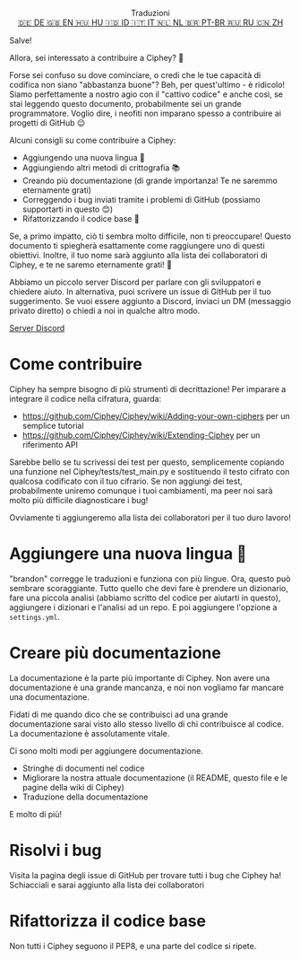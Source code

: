 <p align="center">
Traduzioni <br>
<a href=https://github.com/Ciphey/Ciphey/tree/master/translations/de/CONTRIBUTING.md>🇩🇪 DE   </a>
<a href=https://github.com/Ciphey/Ciphey/tree/master/translations/de/CONTRIBUTING.md>🇬🇧 EN   </a>
<a href=https://github.com/Ciphey/Ciphey/tree/master/translations/hu/CONTRIBUTING.md>🇭🇺 HU   </a>
<a href=https://github.com/Ciphey/Ciphey/tree/master/translations/id/CONTRIBUTING.md>🇮🇩 ID   </a>
<a href=https://github.com/Ciphey/Ciphey/tree/master/translations/it/CONTRIBUTING.md>🇮🇹 IT   </a>
<a href=https://github.com/Ciphey/Ciphey/tree/master/translations/nl/CONTRIBUTING.md>🇳🇱 NL   </a>
<a href=https://github.com/Ciphey/Ciphey/tree/master/translations/pt-br/CONTRIBUTING.md>🇧🇷 PT-BR   </a>
<a href=https://github.com/Ciphey/Ciphey/tree/master/translations/ru/CONTRIBUTING.md>🇷🇺 RU   </a>
<a href=https://github.com/Ciphey/Ciphey/tree/master/translations/zh/CONTRIBUTING.md>🇨🇳 ZH   </a>
</p>

Salve!

Allora, sei interessato a contribuire a Ciphey? 🤔

Forse sei confuso su dove cominciare, o credi che le tue capacità di codifica non siano "abbastanza buone"? Beh, per quest'ultimo - è ridicolo! Siamo perfettamente a nostro agio con il "cattivo codice" e anche così, se stai leggendo questo documento, probabilmente sei un grande programmatore. Voglio dire, i neofiti non imparano spesso a contribuire ai progetti di GitHub 😉

Alcuni consigli su come contribuire a Ciphey:

- Aggiungendo una nuova lingua 🧏
- Aggiungiendo altri metodi di crittografia 📚
- Creando più documentazione (di grande importanza! Te ne saremmo eternamente grati)
- Correggendo i bug inviati tramite i problemi di GitHub (possiamo supportarti in questo 😊)
- Rifattorizzando il codice base 🥺

Se, a primo impatto, ciò ti sembra molto difficile, non ti preoccupare! Questo documento ti spiegherà esattamente come raggiungere uno di questi obiettivi. Inoltre, il tuo nome sarà aggiunto alla lista dei collaboratori di Ciphey, e te ne saremo eternamente grati! 🙏

Abbiamo un piccolo server Discord per parlare con gli sviluppatori e chiedere aiuto. In alternativa, puoi scrivere un issue di GitHub per il tuo suggerimento. Se vuoi essere aggiunto a Discord, inviaci un DM (messaggio privato diretto) o chiedi a noi in qualche altro modo.

[Server Discord](https://discord.gg/KfyRUWw)

# Come contribuire

Ciphey ha sempre bisogno di più strumenti di decrittazione! Per imparare a integrare il codice nella cifratura, guarda:

- https://github.com/Ciphey/Ciphey/wiki/Adding-your-own-ciphers per un semplice tutorial
- https://github.com/Ciphey/Ciphey/wiki/Extending-Ciphey per un riferimento API

Sarebbe bello se tu scrivessi dei test per questo, semplicemente copiando una funzione nel Ciphey/tests/test_main.py e sostituendo il testo cifrato con qualcosa codificato con il tuo cifrario. Se non aggiungi dei test, probabilmente uniremo comunque i tuoi cambiamenti, ma peer noi sarà molto più difficile diagnosticare i bug!

Ovviamente ti aggiungeremo alla lista dei collaboratori per il tuo duro lavoro!

# Aggiungere una nuova lingua 🧏

"brandon" corregge le traduzioni e funziona con più lingue. Ora, questo può sembrare scoraggiante.
Tutto quello che devi fare è prendere un dizionario, fare una piccola analisi (abbiamo scritto del codice per aiutarti in questo), aggiungere i dizionari e l'analisi ad un repo. E poi aggiungere l'opzione a `settings.yml`.

# Creare più documentazione

La documentazione è la parte più importante di Ciphey. Non avere una documentazione è una grande mancanza, e noi non vogliamo far mancare una documentazione.

Fidati di me quando dico che se contribuisci ad una grande documentazione sarai visto allo stesso livello di chi contribuisce al codice. La documentazione è assolutamente vitale.

Ci sono molti modi per aggiungere documentazione.

- Stringhe di documenti nel codice
- Migliorare la nostra attuale documentazione (il README, questo file e le pagine della wiki di Ciphey)
- Traduzione della documentazione

E molto di più!

# Risolvi i bug

Visita la pagina degli issue di GitHub per trovare tutti i bug che Ciphey ha! Schiacciali e sarai aggiunto alla lista dei collaboratori

# Rifattorizza il codice base

Non tutti i Ciphey seguono il PEP8, e una parte del codice si ripete.
